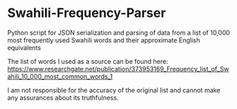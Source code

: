 # Swahili-Frequency-Parser
Python script for JSON serialization and parsing of data from a list of 10,000 most frequently used Swahili words and their approximate English equivalents

The list of words I used as a source can be found here:
https://www.researchgate.net/publication/373953169_Frequency_list_of_Swahili_10_000_most_common_words_1

I am not responsible for the accuracy of the original list and cannot make any assurances about its truthfulness.

